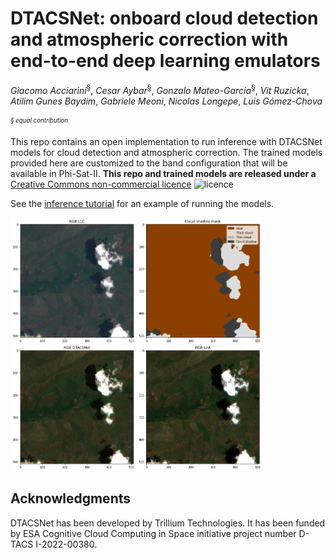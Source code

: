 # DTACSNet: onboard cloud detection and atmospheric correction with end-to-end deep learning emulators

*Giacomo Acciarini*<sup>§</sup>, *Cesar Aybar*<sup>§</sup>, *Gonzalo Mateo-García*<sup>§</sup>, *Vit Ruzicka*, *Atilim Gunes Baydim*, *Gabriele Meoni*, *Nicolas Longepe*, *Luis Gómez-Chova*

<sub><sup>*§ equal contribution*</sup></sub>

This repo contains an open implementation to run inference with DTACSNet models for cloud detection and atmospheric correction. The trained models
provided here are customized to the band configuration that will be available in Phi-Sat-II. **This repo and trained models are released under a** [Creative Commons non-commercial licence](https://creativecommons.org/licenses/by-nc/4.0/legalcode.txt) 
<img src="https://mirrors.creativecommons.org/presskit/buttons/88x31/png/by-nc.png" alt="licence" width="60"/>

See the [inference tutorial](./tutorials/inference.ipynb) for an example of running the models.

<img src="example.png" alt="awesome cloud detection and atmospheric correction" width="80%">


## Acknowledgments

DTACSNet has been developed by Trillium Technologies. It has been funded by ESA Cognitive Cloud Computing in Space initiative project number D-TACS I-2022-00380.
